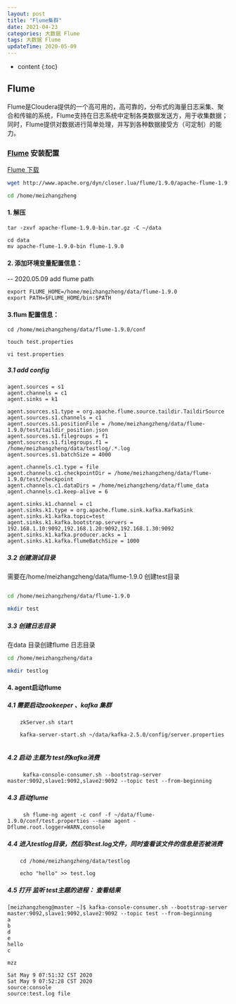 ```yaml
---
layout: post
title: "Flume集群"
date: 2021-04-23
categories: 大数据 Flume
tags: 大数据 Flume
updateTime: 2020-05-09
---
```


* content
{:toc}
## Flume

Flume是Cloudera提供的一个高可用的，高可靠的，分布式的海量日志采集、聚合和传输的系统，Flume支持在日志系统中定制各类数据发送方，用于收集数据；同时，Flume提供对数据进行简单处理，并写到各种数据接受方（可定制）的能力。

### [Flume](https://baike.baidu.com/item/flume/6250098) 安装配置
[Flume 下载](http://www.apache.org/dyn/closer.lua/flume/1.9.0/apache-flume-1.9.0-bin.tar.gz )

```sh
wget http://www.apache.org/dyn/closer.lua/flume/1.9.0/apache-flume-1.9.0-bin.tar.gz 

cd /home/meizhangzheng
```

#### 1. 解压

```
tar -zxvf apache-flume-1.9.0-bin.tar.gz -C ~/data

cd data
mv apache-flume-1.9.0-bin flume-1.9.0
```

#### 2. 添加环境变量配置信息：
-- 2020.05.09 add flume path
```
export FLUME_HOME=/home/meizhangzheng/data/flume-1.9.0
export PATH=$FLUME_HOME/bin:$PATH
```
#### 3.flum 配置信息：
```
cd /home/meizhangzheng/data/flume-1.9.0/conf

touch test.properties

vi test.properties
```
##### 	3.1 add config

```
agent.sources = s1
agent.channels = c1 
agent.sinks = k1

agent.sources.s1.type = org.apache.flume.source.taildir.TaildirSource
agent.sources.s1.channels = c1
agent.sources.s1.positionFile = /home/meizhangzheng/data/flume-1.9.0/test/taildir_position.json
agent.sources.s1.filegroups = f1
agent.sources.s1.filegroups.f1 = /home/meizhangzheng/data/testlog/.*.log
agent.sources.s1.batchSize = 4000

agent.channels.c1.type = file
agent.channels.c1.checkpointDir = /home/meizhangzheng/data/flume-1.9.0/test/checkpoint
agent.channels.c1.dataDirs = /home/meizhangzheng/data/flume_data
agent.channels.c1.keep-alive = 6

agent.sinks.k1.channel = c1
agent.sinks.k1.type = org.apache.flume.sink.kafka.KafkaSink
agent.sinks.k1.kafka.topic=test
agent.sinks.k1.kafka.bootstrap.servers = 192.168.1.10:9092,192.168.1.20:9092,192.168.1.30:9092
agent.sinks.k1.kafka.producer.acks = 1
agent.sinks.k1.kafka.flumeBatchSize = 1000
```

##### 	3.2 创建测试目录

需要在/home/meizhangzheng/data/flume-1.9.0 创建test目录

```sh

cd /home/meizhangzheng/data/flume-1.9.0

mkdir test
```

##### 	3.3 创建日志目录

在data 目录创建flume 日志目录

```sh
cd /home/meizhangzheng/data

mkdir testlog
```


#### 4. agent启动flume

#####  	4.1 需要启动zookeeper 、kafka 集群

```
    zkServer.sh start

    kafka-server-start.sh ~/data/kafka-2.5.0/config/server.properties
    
```

##### 	4.2 启动 主题为 test的kafka消费

```
     kafka-console-consumer.sh --bootstrap-server master:9092,slave1:9092,slave2:9092 --topic test --from-beginning
```

#####   	4.3 启动flume

```
     sh flume-ng agent -c conf -f ~/data/flume-1.9.0/conf/test.properties --name agent -Dflume.root.logger=WARN,console
```

##### 	4.4 进入testlog目录，然后写test.log文件，同时查看该文件的信息是否被消费

```
    cd /home/meizhangzheng/data/testlog

    echo "hello" >> test.log 
```

#####  	4.5 打开 监听 test主题的进程： 查看结果

```
[meizhangzheng@master ~]$ kafka-console-consumer.sh --bootstrap-server master:9092,slave1:9092,slave2:9092 --topic test --from-beginning
a
b
d
e
hello
c

mzz

Sat May 9 07:51:32 CST 2020
Sat May 9 07:52:28 CST 2020
source:console
source:test.log file
```

